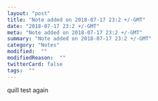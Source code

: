 ```yaml
---
layout: "post"
title: "Note added on 2018-07-17 23:2 +/-GMT"
date: "2018-07-17 23:2 +/-GMT"
meta: "Note added on 2018-07-17 23:2 +/-GMT"
summary: "Note added on 2018-07-17 23:2 +/-GMT"
category: "Notes"
modified:  ""
modifiedReason:  ""
twitterCard: false
tags:  ""
---
```

quill test again
